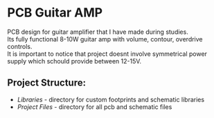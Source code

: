# PCB Guitar AMP

PCB design for guitar amplifier that I have made during studies. 
<br>
Its fully functional 8-10W guitar amp with volume, contour, overdrive controls.
<br>
It is important to notice that project doesnt involve symmetrical power supply which schould provide between 12-15V.


## Project Structure:
- *Libraries* - directory for custom footprints and schematic libraries
- *Project Files* - directory for all pcb and schematic files
